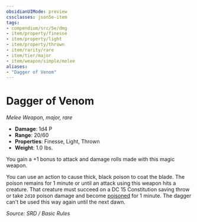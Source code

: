 ```yaml
---
obsidianUIMode: preview
cssclasses: json5e-item
tags:
- compendium/src/5e/dmg
- item/property/finesse
- item/property/light
- item/property/thrown
- item/rarity/rare
- item/tier/major
- item/weapon/simple/melee
aliases: 
- "Dagger of Venom"
---
```

# Dagger of Venom
*Melee Weapon, major, rare*  

- **Damage**: 1d4 P
- **Range**: 20/60
- **Properties**: Finesse, Light, Thrown
- **Weight**: 1.0 lbs.

You gain a +1 bonus to attack and damage rolls made with this magic weapon.

You can use an action to cause thick, black poison to coat the blade. The poison remains for 1 minute or until an attack using this weapon hits a creature. That creature must succeed on a DC 15 Constitution saving throw or take `2d10` poison damage and become [poisoned](rules/conditions.md#poisoned) for 1 minute. The dagger can't be used this way again until the next dawn.

*Source: SRD / Basic Rules*